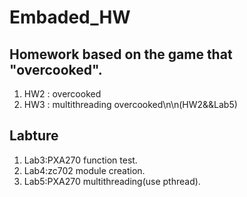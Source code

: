 # Embaded_HW


## Homework based on the game that "overcooked".
1. HW2 : overcooked
2. HW3 : multithreading overcooked\n\n(HW2&&Lab5)


## Labture
1. Lab3:PXA270 function test.
2. Lab4:zc702 module creation.
3. Lab5:PXA270 multithreading(use pthread).
